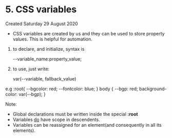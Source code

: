 # 5. CSS variables
Created Saturday 29 August 2020

- CSS variables are created by us and they can be used to store property values. This is helpful for automation.

1. to declare, and initialize, syntax is

   --variable_name:property_value;

2. to use, just write:

   var(--variable, fallback_value)

e.g
:root{
--bgcolor: red;
--fontcolor: blue;
}
body {
--bgp: red;
background-color: var(--bgp);
}

Note:

- Global declarations must be written inside the special **:root**
- Variables [do](https://www.freecodecamp.org/learn/responsive-web-design/basic-css/inherit-css-variables) have scope in descendents.
- Variables can be reassigned for an element(and consequently in all its elements).
